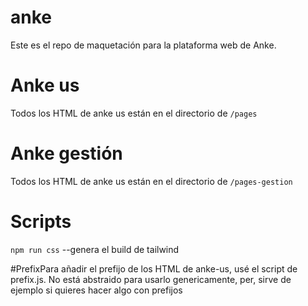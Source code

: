 # anke

Este es el repo de maquetación para la plataforma web de Anke.

# Anke us
Todos los HTML de anke us están en el directorio de `/pages`

# Anke gestión
Todos los HTML de anke us están en el directorio de `/pages-gestion`

# Scripts
`npm run css` --genera el build de tailwind

#PrefixPara añadir el prefijo de los HTML de anke-us, usé el script de prefix.js. No está abstraido para usarlo genericamente, per, sirve de ejemplo si quieres hacer algo con prefijos
